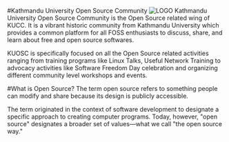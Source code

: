 #Kathmandu University Open Source Community
<img src="https://th.bing.com/th/id/R.ea43b8eb4e7cb33e96fcdab6cb2d01cb?rik=sLqyhoNXo7yJdA&riu=http%3a%2f%2fkucc.ku.edu.np%2fkuosc%2fimg%2flogo.png&ehk=uhiEU3CNJjZ7E1PXlK%2bYPGQtlJbt3EMJGueA0hcUCWE%3d&risl=&pid=ImgRaw&r=0" alt="LOGO">
Kathmandu University Open Source Community is the Open Source related wing of KUCC. It is a vibrant historic community from Kathmandu University which provides a common platform for all FOSS enthusiasts to discuss, share, and learn about free and open source softwares.

KUOSC is specifically focused on all the Open Source related activities ranging from training programs like Linux Talks, Useful Network Training to advocacy activities like Software Freedom Day celebration and organizing different community level workshops and events.

#What is Open Source?
The term open source refers to something people can modify and share because its design is publicly accessible.

The term originated in the context of software development to designate a specific approach to creating computer programs. Today, however, "open source" designates a broader set of values—what we call "the open source way."
 
